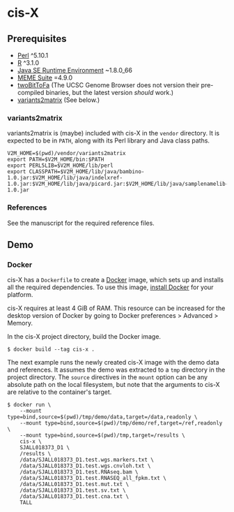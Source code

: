 # cis-X

## Prerequisites

  * [Perl] ^5.10.1
  * [R] ^3.1.0
  * [Java SE Runtime Environment] ~1.8.0_66
  * [MEME Suite] =4.9.0
  * [twoBitToFa] (The UCSC Genome Browser does not version their pre-compiled
    binaries, but the latest version _should_ work.)
  * [variants2matrix] (See below.)

[Perl]: https://www.perl.org/
[R]: https://www.r-project.org/
[Java SE Runtime Environment]: http://www.oracle.com/technetwork/java/javase/overview/index.html
[MEME Suite]: http://meme-suite.org/
[twoBitToFa]: https://genome.ucsc.edu/goldenpath/help/twoBit.html
[variants2matrix]: #variants2matrix

### variants2matrix

variants2matrix is (maybe) included with cis-X in the `vendor` directory. It
is expected to be in `PATH`, along with its Perl library and Java class
paths.

```
V2M_HOME=$(pwd)/vendor/variants2matrix
export PATH=$V2M_HOME/bin:$PATH
export PERL5LIB=$V2M_HOME/lib/perl
export CLASSPATH=$V2M_HOME/lib/java/bambino-1.0.jar:$V2M_HOME/lib/java/indelxref-1.0.jar:$V2M_HOME/lib/java/picard.jar:$V2M_HOME/lib/java/samplenamelib-1.0.jar
```

### References

See the manuscript for the required reference files.

## Demo

### Docker

cis-X has a `Dockerfile` to create a [Docker] image, which sets up and
installs all the required dependencies. To use this image, [install
Docker](https://docs.docker.com/install) for your platform.

cis-X requires at least 4 GiB of RAM. This resource can be increased for the
desktop version of Docker by going to Docker preferences > Advanced > Memory.

In the cis-X project directory, build the Docker image.

```
$ docker build --tag cis-x .
```

The next example runs the newly created cis-X image with the demo data and
references. It assumes the demo was extracted to a `tmp` directory in the
project directory. The `source` directives in the `mount` option can be any
absolute path on the local filesystem, but note that the arguments to cis-X
are relative to the container's target.

```
$ docker run \
    --mount type=bind,source=$(pwd)/tmp/demo/data,target=/data,readonly \
    --mount type=bind,source=$(pwd)/tmp/demo/ref,target=/ref,readonly \
    --mount type=bind,source=$(pwd)/tmp,target=/results \
    cis-x \
    SJALL018373_D1 \
    /results \
    /data/SJALL018373_D1.test.wgs.markers.txt \
    /data/SJALL018373_D1.test.wgs.cnvloh.txt \
    /data/SJALL018373_D1.test.RNAseq.bam \
    /data/SJALL018373_D1.test.RNASEQ_all_fpkm.txt \
    /data/SJALL018373_D1.test.mut.txt \
    /data/SJALL018373_D1.test.sv.txt \
    /data/SJALL018373_D1.test.cna.txt \
    TALL
```

[Docker]: https://www.docker.com/
